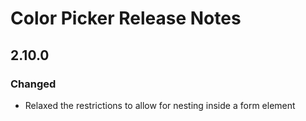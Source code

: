 <!-- Release notes authoring guidelines: http://keepachangelog.com/ -->

# Color Picker Release Notes

<!-- ## [Unreleased] -->

## 2.10.0

### Changed

- Relaxed the restrictions to allow for nesting inside a form element

<!-- ## [VERSION] -->
